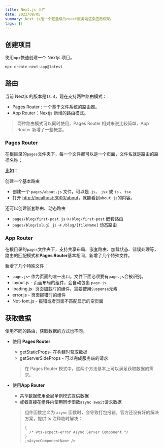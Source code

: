 ```yaml
---
title: Next.js 入门
date: 2023/09/05
summary: Next.js是一个轻量级的react服务端渲染应用框架。
tags: []
---
```


## 创建项目

使用`npx`快速创建一个 Nextjs 项目。

```bash
npx create-next-app@latest
```

## 路由

当前 Nextjs 的版本是`13.4`，现在支持两种路由模式：

- Pages Router : 一个基于文件系统的路由器。
- App Router：Nextjs 新增的路由模式。

> 两种路由模式可以同时使用，Pages Router 相对来说比较简单，App Router 新增了一些概念。

### Pages Router

在根目录的`pages`文件夹下，每一个文件都可以是一个页面，文件名就是路由的路径名称；

**比如：**

创建一个基本路由

- 创建一个 `pages/about.js` 文件，可以是`.js`、 `jsx` 或 `ts` 、`tsx`
- 打开 [http://localhost:3000/about](http://localhost:3000/about)，就能看到`about.js`的内容。

还可以创建嵌套路由、动态路由

- `pages/blog/first-post.js`→`/blog/first-post` 嵌套路由
- `pages/blog/[slug].js` → `/blog/[fileName]` 动态路由

### App Router

在根目录的`pages`文件夹下，支持共享布局、嵌套路由、加载状态、错误处理等，路由的匹配模式和**Pages Router**基本相同，新增了几个特殊文件。

新增了几个特殊文件：

- `page.js`- 作为页面的唯一出口，文件下面必须要有`page.js`会被识别。
- layout.js - 页面布局的组件，会自动包裹 `page.js`
- loading.js- 页面加载时的组件，需要使用`Suspense`元素
- error.js - 页面报错时的组件
- Not-font.js - 报错或者页面不匹配显示的空页面

## 获取数据

使用不同的路由，获取数据的方式也不同。

- 使用 **Pages Router**

  - getStaticProps- 在构建时获取数据
  - getServerSideProps - 可以完成服务端的请求

  > 在 Pages Router 模式中，这两个方法基本上可以满足获取数据的需求。

- 使用**App Router**

  - 共享数据使用全局单例模式提供数据
  - 或者直接在组件内使用同步函数`async await`请求数据

  > 组件函数定义为 `async` 函数时，会导致打包报错，官方还没有好的解决方案，提供 ts 注释临时解决：
  >
  > ```tsx
  > {
  >   /* @ts-expect-error Async Server Component */
  > }
  > ;<AsyncComponentName />
  > ```
